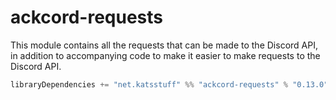 # ackcord-requests

This module contains all the requests that can be made to the Discord API, in addition to accompanying code to make it easier to make requests to the Discord API.

```scala
libraryDependencies += "net.katsstuff" %% "ackcord-requests" % "0.13.0"
```